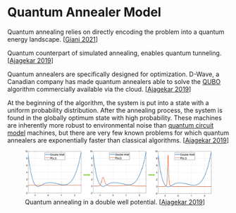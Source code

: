 # Quantum Annealer Model

Quantum annealing relies on directly encoding the problem into a quantum energy landscape. [[Giani 2021](https://doi.org/10.1007/s42979-021-00786-3)]

Quantum counterpart of simulated annealing, enables quantum tunneling. [[Ajagekar 2019](https://doi.org/10.1016/j.energy.2019.04.186)]

Quantum annealers are specifically designed for optimization. D-Wave, a Canadian company has made quantum annealers able to solve the [QUBO](../algorithms/qubo.md) algorithm commercially available via the cloud. [[Ajagekar 2019](https://doi.org/10.1016/j.energy.2019.04.186)]

At the beginning of the algorithm, the system is put into a state with a uniform probability distribution. After the annealing process, the system is found in the globally optimum state with high probability. These machines are inherently more robust to environmental noise than [quantum circuit model](circuit.md) machines, but there are very few known problems for which quantum annealers are exponentially faster than classical algorithms. [[Ajagekar 2019](https://doi.org/10.1016/j.energy.2019.04.186)]

<figure>
  <img src="../../images/annealing.jpg"
       alt="Quantum annealing">
  <figcaption>
    Quantum annealing in a double well potential.
    [<a href="https://doi.org/10.1016/j.energy.2019.04.186">Ajagekar 2019</a>]
  </figcaption>
</figure>
